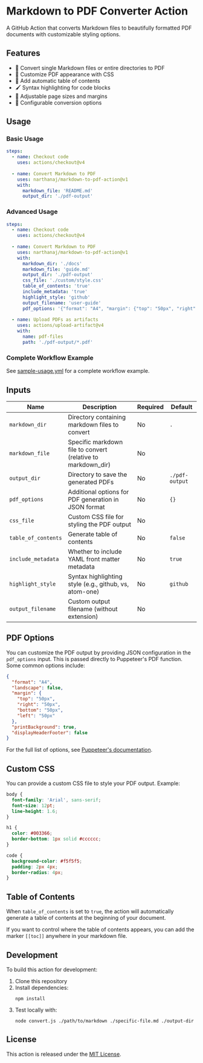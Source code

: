 # Markdown to PDF Converter Action

A GitHub Action that converts Markdown files to beautifully formatted PDF documents with customizable styling options.

## Features

- 📄 Convert single Markdown files or entire directories to PDF
- 🎨 Customize PDF appearance with CSS
- 📑 Add automatic table of contents
- 🖌️ Syntax highlighting for code blocks
- 📏 Adjustable page sizes and margins
- 🔄 Configurable conversion options

## Usage

### Basic Usage

```yaml
steps:
  - name: Checkout code
    uses: actions/checkout@v4
  
  - name: Convert Markdown to PDF
    uses: narthanaj/markdown-to-pdf-action@v1
    with:
      markdown_file: 'README.md'
      output_dir: './pdf-output'
```

### Advanced Usage

```yaml
steps:
  - name: Checkout code
    uses: actions/checkout@v4
  
  - name: Convert Markdown to PDF
    uses: narthanaj/markdown-to-pdf-action@v1
    with:
      markdown_dir: './docs'
      markdown_file: 'guide.md'
      output_dir: './pdf-output'
      css_file: './custom/style.css'
      table_of_contents: 'true'
      include_metadata: 'true'
      highlight_style: 'github'
      output_filename: 'user-guide'
      pdf_options: '{"format": "A4", "margin": {"top": "50px", "right": "50px", "bottom": "50px", "left": "50px"}}'
  
  - name: Upload PDFs as artifacts
    uses: actions/upload-artifact@v4
    with:
      name: pdf-files
      path: './pdf-output/*.pdf'
```

### Complete Workflow Example

See [sample-usage.yml](.github/workflows/sample-usage.yml) for a complete workflow example.

## Inputs

| Name | Description | Required | Default |
|------|-------------|----------|---------|
| `markdown_dir` | Directory containing markdown files to convert | No | `.` |
| `markdown_file` | Specific markdown file to convert (relative to markdown_dir) | No | |
| `output_dir` | Directory to save the generated PDFs | No | `./pdf-output` |
| `pdf_options` | Additional options for PDF generation in JSON format | No | `{}` |
| `css_file` | Custom CSS file for styling the PDF output | No | |
| `table_of_contents` | Generate table of contents | No | `false` |
| `include_metadata` | Whether to include YAML front matter metadata | No | `true` |
| `highlight_style` | Syntax highlighting style (e.g., github, vs, atom-one) | No | `github` |
| `output_filename` | Custom output filename (without extension) | No | |

## PDF Options

You can customize the PDF output by providing JSON configuration in the `pdf_options` input. This is passed directly to Puppeteer's PDF function. Some common options include:

```json
{
  "format": "A4",
  "landscape": false,
  "margin": {
    "top": "50px",
    "right": "50px",
    "bottom": "50px",
    "left": "50px"
  },
  "printBackground": true,
  "displayHeaderFooter": false
}
```

For the full list of options, see [Puppeteer's documentation](https://pptr.dev/api/puppeteer.pdfoptions).

## Custom CSS

You can provide a custom CSS file to style your PDF output. Example:

```css
body {
  font-family: 'Arial', sans-serif;
  font-size: 12pt;
  line-height: 1.6;
}

h1 {
  color: #003366;
  border-bottom: 1px solid #cccccc;
}

code {
  background-color: #f5f5f5;
  padding: 2px 4px;
  border-radius: 4px;
}
```

## Table of Contents

When `table_of_contents` is set to `true`, the action will automatically generate a table of contents at the beginning of your document.

If you want to control where the table of contents appears, you can add the marker `[[toc]]` anywhere in your markdown file.

## Development

To build this action for development:

1. Clone this repository
2. Install dependencies:
   ```
   npm install
   ```
3. Test locally with:
   ```
   node convert.js ./path/to/markdown ./specific-file.md ./output-dir
   ```

## License

This action is released under the [MIT License](LICENSE).